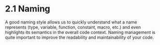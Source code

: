 # 2.1 Naming

A good naming style allows us to quickly understand what a name represents (type, variable, function, constant, macro, etc.) and even highlights its semantics in the overall code context. Naming management is quite important to improve the readability and maintainability of your code.